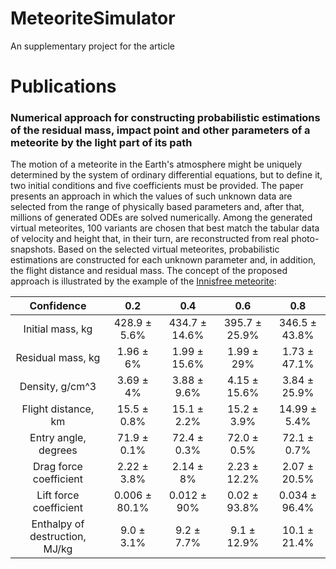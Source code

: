 # MeteoriteSimulator
An supplementary project for the article

# Publications

### Numerical approach for constructing probabilistic estimations of the residual mass, impact point and other parameters of a meteorite by the light part of its path

The motion of a meteorite in the Earth's atmosphere might be uniquely determined by the system of ordinary differential equations, but to define it, two initial conditions and five coefficients must be provided. The paper presents an approach in which the values of such unknown data are selected from the range of physically based parameters and, after that, millions of generated ODEs are solved numerically. Among the generated virtual meteorites, 100 variants are chosen that best match the tabular data of velocity and height that, in their turn, are reconstructed from real photo-snapshots. Based on the selected virtual meteorites, probabilistic estimations are constructed for each unknown parameter and, in addition, the flight distance and residual mass. The concept of the proposed approach is illustrated by the example of the [Innisfree meteorite](http://articles.adsabs.harvard.edu/cgi-bin/nph-iarticle_query?1981Metic..16..153H&defaultprint=YES&filetype=.pdf):

| Confidence | 0.2 | 0.4 | 0.6 | 0.8 |
|:---:|:---:|:---:|:---:|:---:|
| Initial mass, kg | 428.9 ± 5.6% | 434.7 ± 14.6% | 395.7 ± 25.9% | 346.5 ± 43.8% |
| Residual mass, kg | 1.96 ± 6% | 1.99 ± 15.6% | 1.99 ± 29% | 1.73 ± 47.1% |
| Density, g/cm^3 | 3.69 ± 4% | 3.88 ± 9.6% | 4.15 ± 15.6% | 3.84 ± 25.9% |
| Flight distance, km | 15.5 ± 0.8% | 15.1 ± 2.2% | 15.2 ± 3.9% | 14.99 ± 5.4% |
| Entry angle, degrees | 71.9 ± 0.1% | 72.4 ± 0.3% | 72.0 ± 0.5% | 72.1 ± 0.7% |
| Drag force coefficient | 2.22 ± 3.8% | 2.14 ± 8% | 2.23 ± 12.2% | 2.07 ± 20.5% |
| Lift force coefficient | 0.006 ± 80.1% | 0.012 ± 90% | 0.02 ± 93.8% | 0.034 ± 96.4% |
| Enthalpy of destruction, MJ/kg | 9.0 ± 3.1% | 9.2 ± 7.7% | 9.1 ± 12.9% | 10.1 ± 21.4% |
